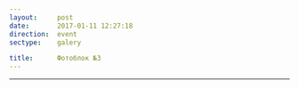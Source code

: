 ```yaml
---
layout:     post
date:       2017-01-11 12:27:18
direction:  event
sectype:    galery

title:      Фотоблок №3
---
```


<section class="event_galery">                       
    <div id="fotoblock-3" class="owl-carousel owl-theme same_galery">
        <a href="#galery" class="item"><div class="img_inline" style="background-image: url(../images/event/3_1.jpg"></div></a>
        <a href="#galery" class="item"><div class="img_inline" style="background-image: url(../images/event/3_2.jpg"></div></a>
        <a href="#galery" class="item"><div class="img_inline" style="background-image: url(../images/event/3_3.jpg"></div></a>
        <a href="#galery" class="item"><div class="img_inline" style="background-image: url(../images/event/3_4.jpg"></div></a>
        <a href="#galery" class="item"><div class="img_inline" style="background-image: url(../images/event/3_5.jpg"></div></a>
        <a href="#galery" class="item"><div class="img_inline" style="background-image: url(../images/event/3_6.jpg"></div></a>
    </div>
    <hr class="style-event">
</section>
